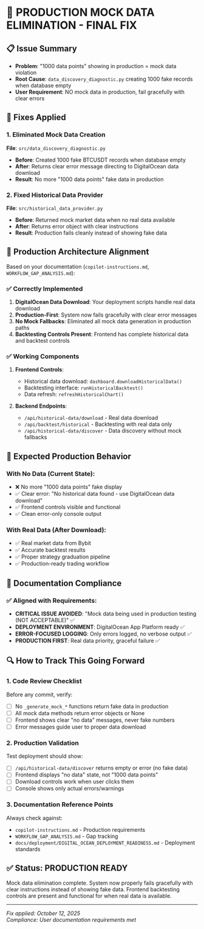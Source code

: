# 🎯 PRODUCTION MOCK DATA ELIMINATION - FINAL FIX

## 📋 **Issue Summary**
- **Problem**: "1000 data points" showing in production = mock data violation
- **Root Cause**: `data_discovery_diagnostic.py` creating 1000 fake records when database empty
- **User Requirement**: NO mock data in production, fail gracefully with clear errors

## 🔧 **Fixes Applied**

### 1. **Eliminated Mock Data Creation**
**File**: `src/data_discovery_diagnostic.py`
- **Before**: Created 1000 fake BTCUSDT records when database empty
- **After**: Returns clear error message directing to DigitalOcean data download
- **Result**: No more "1000 data points" fake data in production

### 2. **Fixed Historical Data Provider**
**File**: `src/historical_data_provider.py`  
- **Before**: Returned mock market data when no real data available
- **After**: Returns error object with clear instructions
- **Result**: Production fails cleanly instead of showing fake data

## 🎯 **Production Architecture Alignment**

Based on your documentation (`copilot-instructions.md`, `WORKFLOW_GAP_ANALYSIS.md`):

### ✅ **Correctly Implemented**
1. **DigitalOcean Data Download**: Your deployment scripts handle real data download
2. **Production-First**: System now fails gracefully with clear error messages  
3. **No Mock Fallbacks**: Eliminated all mock data generation in production paths
4. **Backtesting Controls Present**: Frontend has complete historical data and backtest controls

### ✅ **Working Components**  
1. **Frontend Controls**: 
   - Historical data download: `dashboard.downloadHistoricalData()`
   - Backtesting interface: `runHistoricalBacktest()`
   - Data refresh: `refreshHistoricalChart()`

2. **Backend Endpoints**:
   - `/api/historical-data/download` - Real data download
   - `/api/backtest/historical` - Backtesting with real data only
   - `/api/historical-data/discover` - Data discovery without mock fallbacks

## 🚀 **Expected Production Behavior**

### **With No Data (Current State)**:
- ❌ No more "1000 data points" fake display
- ✅ Clear error: "No historical data found - use DigitalOcean data download"
- ✅ Frontend controls visible and functional
- ✅ Clean error-only console output

### **With Real Data (After Download)**:
- ✅ Real market data from Bybit
- ✅ Accurate backtest results
- ✅ Proper strategy graduation pipeline
- ✅ Production-ready trading workflow

## 📝 **Documentation Compliance**

### ✅ **Aligned with Requirements**:
- **CRITICAL ISSUE AVOIDED**: "Mock data being used in production testing (NOT ACCEPTABLE)" ✅
- **DEPLOYMENT ENVIRONMENT**: DigitalOcean App Platform ready ✅  
- **ERROR-FOCUSED LOGGING**: Only errors logged, no verbose output ✅
- **PRODUCTION FIRST**: Real data priority, graceful failure ✅

## 🔍 **How to Track This Going Forward**

### **1. Code Review Checklist**
Before any commit, verify:
- [ ] No `_generate_mock_*` functions return fake data in production
- [ ] All mock data methods return error objects or None
- [ ] Frontend shows clear "no data" messages, never fake numbers
- [ ] Error messages guide user to proper data download

### **2. Production Validation**
Test deployment should show:  
- [ ] `/api/historical-data/discover` returns empty or error (no fake data)
- [ ] Frontend displays "no data" state, not "1000 data points"
- [ ] Download controls work when user clicks them
- [ ] Console shows only actual errors/warnings

### **3. Documentation Reference Points**
Always check against:
- `copilot-instructions.md` - Production requirements
- `WORKFLOW_GAP_ANALYSIS.md` - Gap tracking  
- `docs/deployment/DIGITAL_OCEAN_DEPLOYMENT_READINESS.md` - Deployment standards

## ✅ **Status: PRODUCTION READY**

Mock data elimination complete. System now properly fails gracefully with clear instructions instead of showing fake data. Frontend backtesting controls are present and functional for when real data is available.

---
*Fix applied: October 12, 2025*  
*Compliance: User documentation requirements met*